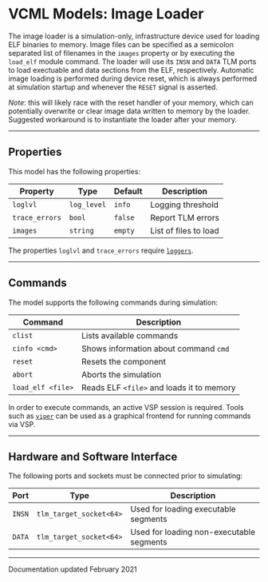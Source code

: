 # VCML Models: Image Loader
The image loader is a simulation-only, infrastructure device used for loading
ELF binaries to memory. Image files can be specified as a semicolon separated
list of filenames in the `images` property or by executing the `load_elf`
module command. The loader will use its `INSN` and `DATA` TLM ports to load
exectuable and data sections from the ELF, respectively. Automatic image
loading is performed during device reset, which is always performed at
simulation startup and whenever the `RESET` signal is asserted.

*Note*: this will likely race with the reset handler of your memory, which can
potentially overwrite or clear image data written to memory by the loader.
Suggested workaround is to instantiate the loader after your memory.

----
## Properties
This model has the following properties:

| Property          | Type        | Default    | Description             |
| ----------------- | ----------- | ---------- | ----------------------- |
| `loglvl`          | `log_level` | `info`     | Logging threshold       |
| `trace_errors`    | `bool`      | `false`    | Report TLM errors       |
| `images`          | `string`    | `empty`    | List of files to load   |

The properties `loglvl` and `trace_errors` require [`loggers`](../logging.md).

----
## Commands
The model supports the following commands during simulation:

| Command           | Description                               |
| ----------------- | ----------------------------------------- |
| `clist`           | Lists available commands                  |
| `cinfo <cmd>`     | Shows information about command `cmd`     |
| `reset`           | Resets the component                      |
| `abort`           | Aborts the simulation                     |
| `load_elf <file>` | Reads ELF `<file>` and loads it to memory |

In order to execute commands, an active VSP session is required. Tools such
as [`viper`](https://github.com/machineware-gmbh/viper/) can be used as a
graphical frontend for running commands via VSP.

----
## Hardware and Software Interface
The following ports and sockets must be connected prior to simulating:

| Port    | Type                  | Description                              |
| ------- | --------------------- | ---------------------------------------- |
| `INSN`  |`tlm_target_socket<64>`| Used for loading executable segments     |
| `DATA`  |`tlm_target_socket<64>`| Used for loading non-executable segments |

----
Documentation updated February 2021

